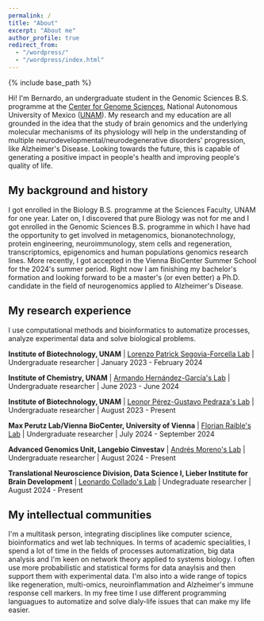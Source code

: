 ```yaml
---
permalink: /
title: "About"
excerpt: "About me"
author_profile: true
redirect_from: 
  - "/wordpress/"
  - "/wordpress/index.html"
---
```


{% include base_path %}

Hi! I'm Bernardo, an undergraduate student in the Genomic Sciences B.S. programme at the [Center for Genome Sciences](https://www.ccg.unam.mx/en/), National Autonomous University of Mexico ([UNAM](https://www.unam.mx/)). My research and my education are all grounded in the idea that the study of brain genomics and the underlying molecular mechanisms of its physiology will help in the understanding of multiple neurodevelopmental/neurodegenerative disorders' progression, like Alzheimer's Disease. Looking towards the future, this is capable of generating a positive impact in people's health and improving people's quality of life.

## My background and history
I got enrolled in the Biology B.S. programme at the Sciences Faculty, UNAM for one year. Later on, I discovered that pure Biology was not for me and I got enrolled in the Genomic Sciences B.S. programme in which I have had the opportunity to get involved in metagenomics, bionanotechnology, protein engineering, neuroimmunology, stem cells and regeneration, transcriptomics, epigenomics and human populations genomics research lines. More recently, I got accepted in the Vienna BioCenter Summer School for the 2024's summer period. Right now I am finishing my bachelor's formation and looking forward to be a master's (or even better) a Ph.D. candidate in the field of neurogenomics applied to Alzheimer's Disease.

## My research experience
I use computational methods and bioinformatics to automatize processes, analyze experimental data and solve biological problems.

**Institute of Biotechnology, UNAM** \| [Lorenzo Patrick Segovia-Forcella Lab](https://www.ibt.unam.mx/agrupacion/direccion-22/departamento-de-ingenieria-celular-y-biocatalisis-48/grupo-del-dr-lorenzo-segovia-12)
\| Undergraduate researcher \| January 2023 - February 2024 

**Institute of Chemistry, UNAM** \| [Armando Hernández-García's Lab](https://sites.google.com/iquimica.unam.mx/armandohernandezgarcia/bienvenidos?authuser=0)
\| Undergraduate researcher \| June 2023 - June 2024

**Institute of Biotechnology, UNAM** \| [Leonor Pérez-Gustavo Pedraza's Lab](https://www.ibt.unam.mx/agrupacion/direccion-22/departamento-de-medicina-molecular-y-bioprocesos-52/consorcio-neuroinmunobiologia-123)
\| Undergraduate researcher \| August 2023 - Present

**Max Perutz Lab/Vienna BioCenter, University of Vienna** \| [Florian Raible's Lab](https://www.maxperutzlabs.ac.at/research/research-groups/raible)
\| Undergraduate researcher \| July 2024 - September 2024

**Advanced Genomics Unit, Langebio Cinvestav** \| [Andrés Moreno's Lab](http://www.morenolab.org/)
\| Undergraduate researcher \| August 2024 - Present

**Translational Neuroscience Division, Data Science I, Lieber Institute for Brain Development** \| [Leonardo Collado's Lab](https://lcolladotor.github.io/es/)
\| Undegraduate researcher \| August 2024 - Present

## My intellectual communities
I'm a multitask person, integrating disciplines like computer science, bioinformatics and wet lab techniques. In terms of academic specialities, I spend a lot of time in the fields of processes automatization, big data analysis and I'm keen on network theory applied to systems biology. I often use more probabilistic and statistical forms for data anaylsis and then support them with experimental data. I'm also into a wide range of topics like regeneration, multi-omics, neuroinflammation and Alzheimer's immune response cell markers. In my free time I use different programming languagues to automatize and solve dialy-life issues that can make my life easier.

<br>

<script type="text/javascript" id="clustrmaps" src="//clustrmaps.com/map_v2.js?d=u0ELSsSmbjYROriLaRXS_rETZPkvymUPFbiMO1-Oa-8&cl=ffffff&w=a"></script>